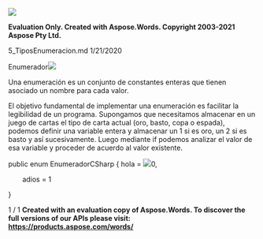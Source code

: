 ﻿![](0\_TiposEnumeracion.001.png)

**Evaluation Only. Created with Aspose.Words. Copyright 2003-2021 Aspose Pty Ltd.**

5\_TiposEnumeracion.md 1/21/2020

Enumerador![](0\_TiposEnumeracion.002.png)

Una enumeración es un conjunto de constantes enteras que tienen asociado un nombre para cada valor.

El objetivo fundamental de implementar una enumeración es facilitar la legibilidad de un programa. Supongamos que necesitamos almacenar en un juego de cartas el tipo de carta actual (oro, basto, copa o espada), podemos definir una variable entera y almacenar un 1 si es oro, un 2 si es basto y así sucesivamente. Luego mediante if podemos analizar el valor de esa variable y proceder de acuerdo al valor existente.

public enum EnumeradorCSharp {     hola = ![](0\_TiposEnumeracion.003.png)0, 

`    `adios = 1 

} 

1 / 1
**Created with an evaluation copy of Aspose.Words. To discover the full versions of our APIs please visit: https://products.aspose.com/words/**
